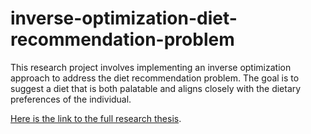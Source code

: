 # inverse-optimization-diet-recommendation-problem
This research project involves implementing an inverse optimization approach to address the diet recommendation problem. The goal is to suggest a diet that is both palatable and aligns closely with the dietary preferences of the individual.

[Here is the link to the full research thesis](https://uwspace.uwaterloo.ca/handle/10012/19854).
